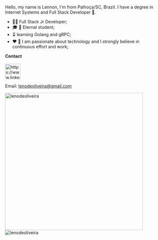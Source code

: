 
Hello, my name is Lennon, I'm from Palhoça/SC, Brazil. I have a degree in Internet Systems and Full Stack Developer 🚀.

- :man_technologist: Full Stack Jr Developer;
- :mortar_board: :notebook: Eternal student;
- :hourglass_flowing_sand: learning Golang and gRPC;
- :heart: :muscle: I am passionate about technology and I strongly believe in continuous effort and work;

__Contact__
<br>
<br>
<a href="https://www.linkedin.com/in/johnlennondeoliveira/" target="blank"><img align="center" src="https://cdn.jsdelivr.net/npm/simple-icons@3.0.1/icons/linkedin.svg" alt="https://www.linkedin.com/in/johnlennondeoliveira/" height="50" width="50" /></a>

Email: lenodeoliveira@gmail.com


<p><img align="left" src="https://github-readme-stats.vercel.app/api?username=lenodeoliveira&show_icons=true&theme=radical" alt="lenodeoliveira"  width="450" /></p>

<p>
<img align="left" src="https://github-readme-stats.vercel.app/api/top-langs?username=lenodeoliveira&theme=radical&show_icons=true&locale=en&layout=compact" alt="lenodeoliveira"  /></p>
